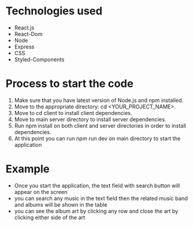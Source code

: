
# Technologies used 
  - React.js   
  - React-Dom
  - Node
  - Express
  - CSS
  - Styled-Components

  
  # Process to start the code
  
  1. Make sure that you have latest version of Node.js and npm installed.
  2. Move to the appropriate directory: cd <YOUR_PROJECT_NAME>.
  3. Move to cd client to install client dependencies. 
  4. Move to main server directory to install server dependencies.
  4. Run npm install on both client and server directories in order to install dependencies.
  5. At this point you can run npm run dev on main directory to start the application 

 
 # Example 
 
  - Once you start the application, the text field with search button will appear on the screen 
  - you can search any music in the text field then the related music band and albums will be shown in the table 
  - you can see the album art by clicking any row and close the art by clicking either side of the art 
  
